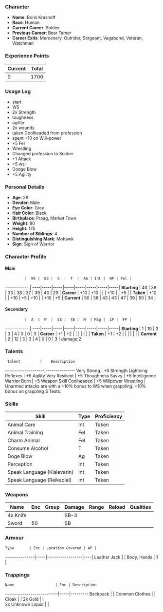 ### Character
- **Name**: Boris Krasnoff
- **Race**: Human
- **Current Career**: Soldier
- **Previous Career**: Bear Tamer 
- **Career Exits**: Mercenary, Outrider, Sergeant, Vagabond, Veteran, Watchman

### Experience Points
Current | Total
--------|------
     0  | 1700
    
### Usage Log
- start
- WS
- 2x Strength
- toughness
- agility
- 2x wounds
- taken Coolheaded from profession
- spent +10 on Will-power
- +5 Fel
- Wrestling
- Changed profession to Soldier
- +1 Attack
- +5 ws
- Dodge Blow
- +5 Agility

### Personal Details
- **Age**: 28
- **Gender**: Male
- **Eye Color**: Grey
- **Hair Color**: Black
- **Birthplace**: Praag, Market Town
- **Weight**: 80
- **Height**: 175
- **Number of Siblings**: 4
- **Distinguishing Mark**: Mohawk
- **Sign**: Sign of Warrior

### Character Profile

#### Main
             |  WS |  BS |  S  |  T  |  AG | Int |  WP | Fel |
------------ | ----|-----|-----|-----|-----|-----|-----|-----|
**Starting** |  40 |  38 |  33 |  38 |  37 |  39 |  40 |  29 |
**Career**   | +10 | +10 |     |     | +10 |     |  +5 |     |
**Taken**    | +10 |     | +10 |  +5 | +10 |     | +10 |  +5 |
**Current**  |  50 |  38 |  43 |  43 |  47 |  39 |  50 |  34 |

#### Secondary
             |  A  |  W  |  SB |  TB |  M  | Mag |  IP |  FP |
------------ | ----|-----|-----|-----|-----|-----|-----|-----|
**Starting** |  1  |  10 |  3  |  3  |  4  |  0  |  0  |  3  |
**Career**   |  +1 |  +2 |     |     |     |     |     |     |
**Taken**    |  +1 |  +2 |     |     |     |     |     |     |
**Current**  |  2  |  12 |  3  |  3  |  4  |  0  |  0  |  3  |
	        damage:2
  
### Talents
     Talent         |    Description
--------------------|---------------
Very Strong         | +5 Strength
Lightning Reflexes  | +5 Agility
Very Resilient      | +5 Thoughness
Savvy               | +5 Intelligence
Warrior Born        | +5 Weapon Skill
Coolheaded          | +5 Willpower
Wrestling           | Unarmed attacks are with a +10% bonus to WS when grappling. +10% bonus on grappling S Tests.

### Skills
Skill                        | Type| Proficiency
-----------------------------|-----|---------
Animal Care                  | Int | Taken
Animal Training              | Fel | Taken
Charm Animal                 | Fel | Taken
Consume Alcohol              |  T  | Taken
Doge Blow                    |  Ag | Taken
Perception                   | Int | Taken
Speak Language (Kislevarin)  | Int | Taken
Speak Language (Reikspiel)   | Int | Taken

### Weapons
   Name  | Enc | Group | Damage | Range | Reload | Qualities
-------- |-----|-------|--------|-------|--------|----------
4x Knife |     |       |  SB-3  |       |        | 
   Sword |  50 |       |   SB   |       |        | 
  
### Armour
    Type       | Enc | Location Covered | AP |
---------------|-----|------------------|----|
Leather Jack   |     | Body, Hands      |  1 |

### Trappings
    Name                   | Enc | Description
---------------------------|-----|---------
Backpack                   |     | 
Common Clothes             |     | 
Cloak                      |     | 
2x Gold                    |     |  
2x Unknown Liquid          |     |  
